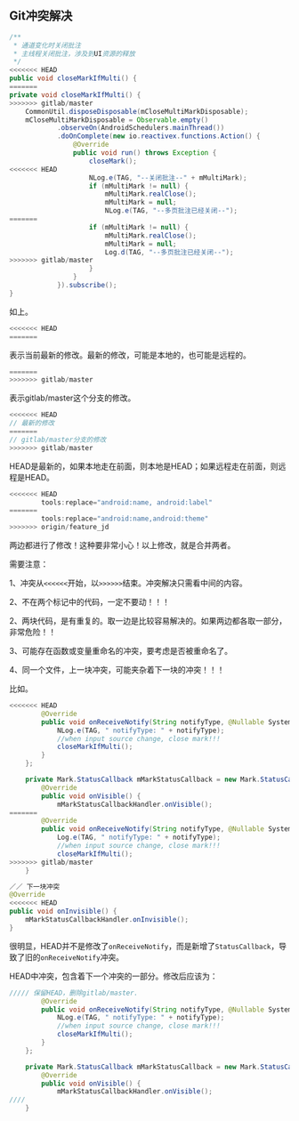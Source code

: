 ## Git冲突解决

```java
/**
 * 通道变化时关闭批注
 * 主线程关闭批注，涉及到UI资源的释放
 */
<<<<<<< HEAD
public void closeMarkIfMulti() {
=======
private void closeMarkIfMulti() {
>>>>>>> gitlab/master
	CommonUtil.disposeDisposable(mCloseMultiMarkDisposable);
	mCloseMultiMarkDisposable = Observable.empty()
			.observeOn(AndroidSchedulers.mainThread())
			.doOnComplete(new io.reactivex.functions.Action() {
				@Override
				public void run() throws Exception {
					closeMark();
<<<<<<< HEAD
					NLog.e(TAG, "--关闭批注--" + mMultiMark);
					if (mMultiMark != null) {
						mMultiMark.realClose();
						mMultiMark = null;
						NLog.e(TAG, "--多页批注已经关闭--");
=======
					if (mMultiMark != null) {
						mMultiMark.realClose();
						mMultiMark = null;
						Log.d(TAG, "--多页批注已经关闭--");
>>>>>>> gitlab/master
					}
				}
			}).subscribe();
}
```

如上。

```java
<<<<<<< HEAD
=======
```
表示当前最新的修改。最新的修改，可能是本地的，也可能是远程的。

```java
=======
>>>>>>> gitlab/master
```
表示gitlab/master这个分支的修改。

```java
<<<<<<< HEAD
// 最新的修改
=======
// gitlab/master分支的修改
>>>>>>> gitlab/master
```

HEAD是最新的，如果本地走在前面，则本地是HEAD；如果远程走在前面，则远程是HEAD。

```java
<<<<<<< HEAD
        tools:replace="android:name, android:label"
=======
        tools:replace="android:name,android:theme"
>>>>>>> origin/feature_jd
```

两边都进行了修改！这种要非常小心！以上修改，就是合并两者。

需要注意：

1、冲突从`<<<<<<`开始，以`>>>>>>`结束。冲突解决只需看中间的内容。

2、不在两个标记中的代码，一定不要动！！！

2、两块代码，是有重复的。取一边是比较容易解决的。如果两边都各取一部分，非常危险！！

3、可能存在函数或变量重命名的冲突，要考虑是否被重命名了。

4、同一个文件，上一块冲突，可能夹杂着下一块的冲突！！！

比如。

```java
<<<<<<< HEAD
		@Override
		public void onReceiveNotify(String notifyType, @Nullable SystemInput systemInput, int priority) {
			NLog.e(TAG, " notifyType: " + notifyType);
			//when input source change, close mark!!!
			closeMarkIfMulti();
		}
	};

	private Mark.StatusCallback mMarkStatusCallback = new Mark.StatusCallback() {
		@Override
		public void onVisible() {
			mMarkStatusCallbackHandler.onVisible();
=======
		@Override
		public void onReceiveNotify(String notifyType, @Nullable SystemInput systemInput, int priority) {
			Log.e(TAG, " notifyType: " + notifyType);
			//when input source change, close mark!!!
			closeMarkIfMulti();
>>>>>>> gitlab/master
	}

／／ 下一块冲突
@Override
<<<<<<< HEAD
public void onInvisible() {
	mMarkStatusCallbackHandler.onInvisible();
}
```

很明显，HEAD并不是修改了`onReceiveNotify`，而是新增了`StatusCallback`，导致了旧的`onReceiveNotify`冲突。

HEAD中冲突，包含着下一个冲突的一部分。修改后应该为：

```java
///// 保留HEAD，删除gitlab/master.
        @Override
        public void onReceiveNotify(String notifyType, @Nullable SystemInput systemInput, int priority) {
            NLog.e(TAG, " notifyType: " + notifyType);
            //when input source change, close mark!!!
            closeMarkIfMulti();
        }
    };

    private Mark.StatusCallback mMarkStatusCallback = new Mark.StatusCallback() {
        @Override
        public void onVisible() {
            mMarkStatusCallbackHandler.onVisible();
////
    }
```
